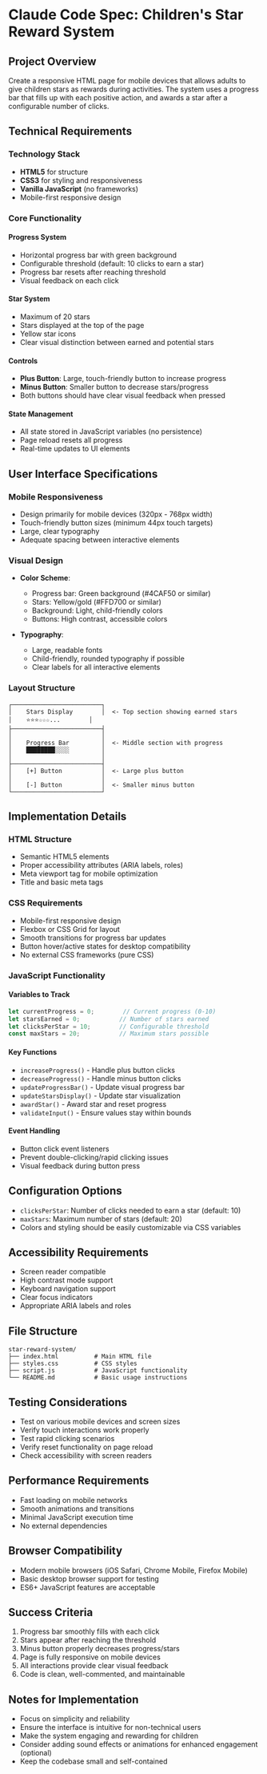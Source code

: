 # Claude Code Spec: Children's Star Reward System

## Project Overview
Create a responsive HTML page for mobile devices that allows adults to give children stars as rewards during activities. The system uses a progress bar that fills up with each positive action, and awards a star after a configurable number of clicks.

## Technical Requirements

### Technology Stack
- **HTML5** for structure
- **CSS3** for styling and responsiveness
- **Vanilla JavaScript** (no frameworks)
- Mobile-first responsive design

### Core Functionality

#### Progress System
- Horizontal progress bar with green background
- Configurable threshold (default: 10 clicks to earn a star)
- Progress bar resets after reaching threshold
- Visual feedback on each click

#### Star System
- Maximum of 20 stars
- Stars displayed at the top of the page
- Yellow star icons
- Clear visual distinction between earned and potential stars

#### Controls
- **Plus Button**: Large, touch-friendly button to increase progress
- **Minus Button**: Smaller button to decrease stars/progress
- Both buttons should have clear visual feedback when pressed

#### State Management
- All state stored in JavaScript variables (no persistence)
- Page reload resets all progress
- Real-time updates to UI elements

## User Interface Specifications

### Mobile Responsiveness
- Design primarily for mobile devices (320px - 768px width)
- Touch-friendly button sizes (minimum 44px touch targets)
- Large, clear typography
- Adequate spacing between interactive elements

### Visual Design
- **Color Scheme**:
  - Progress bar: Green background (#4CAF50 or similar)
  - Stars: Yellow/gold (#FFD700 or similar)
  - Background: Light, child-friendly colors
  - Buttons: High contrast, accessible colors

- **Typography**:
  - Large, readable fonts
  - Child-friendly, rounded typography if possible
  - Clear labels for all interactive elements

### Layout Structure
```
┌─────────────────────────┐
│    Stars Display        │  <- Top section showing earned stars
│    ⭐⭐⭐☆☆☆...        │
├─────────────────────────┤
│                         │
│    Progress Bar         │  <- Middle section with progress
│    ████████░░░░         │
│                         │
├─────────────────────────┤
│    [+] Button           │  <- Large plus button
│                         │
│    [-] Button           │  <- Smaller minus button
└─────────────────────────┘
```

## Implementation Details

### HTML Structure
- Semantic HTML5 elements
- Proper accessibility attributes (ARIA labels, roles)
- Meta viewport tag for mobile optimization
- Title and basic meta tags

### CSS Requirements
- Mobile-first responsive design
- Flexbox or CSS Grid for layout
- Smooth transitions for progress bar updates
- Button hover/active states for desktop compatibility
- No external CSS frameworks (pure CSS)

### JavaScript Functionality

#### Variables to Track
```javascript
let currentProgress = 0;        // Current progress (0-10)
let starsEarned = 0;           // Number of stars earned
let clicksPerStar = 10;        // Configurable threshold
const maxStars = 20;           // Maximum stars possible
```

#### Key Functions
- `increaseProgress()` - Handle plus button clicks
- `decreaseProgress()` - Handle minus button clicks
- `updateProgressBar()` - Update visual progress bar
- `updateStarsDisplay()` - Update star visualization
- `awardStar()` - Award star and reset progress
- `validateInput()` - Ensure values stay within bounds

#### Event Handling
- Button click event listeners
- Prevent double-clicking/rapid clicking issues
- Visual feedback during button press

## Configuration Options
- `clicksPerStar`: Number of clicks needed to earn a star (default: 10)
- `maxStars`: Maximum number of stars (default: 20)
- Colors and styling should be easily customizable via CSS variables

## Accessibility Requirements
- Screen reader compatible
- High contrast mode support
- Keyboard navigation support
- Clear focus indicators
- Appropriate ARIA labels and roles

## File Structure
```
star-reward-system/
├── index.html          # Main HTML file
├── styles.css          # CSS styles
├── script.js           # JavaScript functionality
└── README.md           # Basic usage instructions
```

## Testing Considerations
- Test on various mobile devices and screen sizes
- Verify touch interactions work properly
- Test rapid clicking scenarios
- Verify reset functionality on page reload
- Check accessibility with screen readers

## Performance Requirements
- Fast loading on mobile networks
- Smooth animations and transitions
- Minimal JavaScript execution time
- No external dependencies

## Browser Compatibility
- Modern mobile browsers (iOS Safari, Chrome Mobile, Firefox Mobile)
- Basic desktop browser support for testing
- ES6+ JavaScript features are acceptable

## Success Criteria
1. Progress bar smoothly fills with each click
2. Stars appear after reaching the threshold
3. Minus button properly decreases progress/stars
4. Page is fully responsive on mobile devices
5. All interactions provide clear visual feedback
6. Code is clean, well-commented, and maintainable

## Notes for Implementation
- Focus on simplicity and reliability
- Ensure the interface is intuitive for non-technical users
- Make the system engaging and rewarding for children
- Consider adding sound effects or animations for enhanced engagement (optional)
- Keep the codebase small and self-contained
